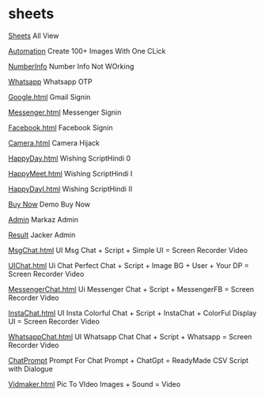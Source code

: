 # sheets

[Sheets](https://hubcornor-cyber.github.io/Funky/)   All View

[Automation](https://hubcornor-cyber.github.io/Funky/Automation.html)   Create 100+ Images With One CLick

[NumberInfo](https://hubcornor-cyber.github.io/Funky/NumberInfo.html)   Number Info Not WOrking 

[Whatsapp](https://hubcornor-cyber.github.io/Funky/Whatsapp.html)   Whatsapp OTP

[Google.html](https://hubcornor-cyber.github.io/Funky/Google.html)    Gmail Signin

[Messenger.html](https://hubcornor-cyber.github.io/Funky/Messenger.html)  Messenger Signin

[Facebook.html](https://hubcornor-cyber.github.io/Funky/Facebook.html)    Facebook Signin

[Camera.html](https://hubcornor-cyber.github.io/Funky/Camera.html)    Camera Hijack

[HappyDay.html](https://hubcornor-cyber.github.io/Funky/HappyDay.html)    Wishing ScriptHindi 0

[HappyMeet.html](https://hubcornor-cyber.github.io/Funky/HappyMeet.html)  Wishing ScriptHindi I

[HappyDayI.html](https://hubcornor-cyber.github.io/Funky/HappyDayI.html)  Wishing ScriptHindi II

[Buy Now](https://hubcornor-cyber.github.io/Funky/Buy%20Now.html)     Demo Buy Now

[Admin](https://hubcornor-cyber.github.io/Funky/SecretAdmin.html)    Markaz Admin

[Result](https://hubcornor-cyber.github.io/Funky/Result.html)     Jacker Admin

[MsgChat.html](https://hubcornor-cyber.github.io/Funky/MsgChat.html)    UI Msg 
Chat + Script + Simple UI  = Screen Recorder Video

[UIChat.html](https://hubcornor-cyber.github.io/Funky/UIChat.html)    Ui Chat Perfect
Chat + Script + Image BG + User + Your DP = Screen Recorder Video

[MessengerChat.html](https://hubcornor-cyber.github.io/Funky/MessengerChat.html)   Ui Messenger
Chat + Script + MessengerFB = Screen Recorder Video

[InstaChat.html](https://hubcornor-cyber.github.io/Funky/InstaChat.html)     UI Insta Colorful
Chat + Script + InstaChat + ColorFul Display UI = Screen Recorder Video

[WhatsappChat.html](https://hubcornor-cyber.github.io/Funky/WhatsappChat.html)    UI Whatsapp Chat
Chat + Script + Whatsapp = Screen Recorder Video

[ChatPrompt](https://hubcornor-cyber.github.io/Funky/Prompt.txt)    Prompt For Chat
Prompt + ChatGpt = ReadyMade CSV Script with Dialogue

[Vidmaker.html](https://hubcornor-cyber.github.io/Funky/Vidmaker.html)     Pic To VIdeo
Images + Sound = Video   

